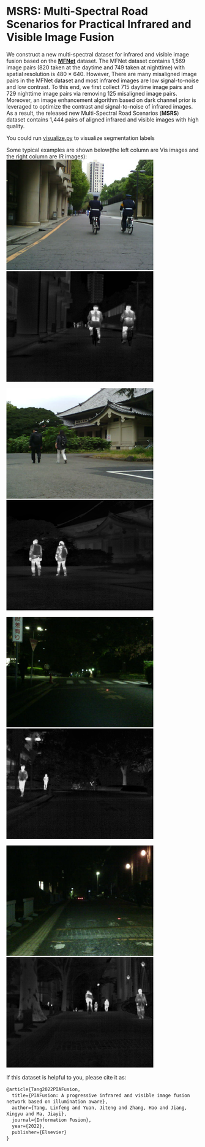 # MSRS: Multi-Spectral Road Scenarios for Practical Infrared and Visible Image Fusion 

We construct a new multi-spectral dataset for infrared and visible image fusion based on the **[MFNet](https://www.mi.t.u-tokyo.ac.jp/static/projects/mil_multispectral/)** dataset. The MFNet dataset contains 1,569 image pairs (820 taken at the daytime and 749 taken at nighttime) with spatial resolution is 480 × 640. However, There are many misaligned image pairs in the MFNet dataset and most infrared images are low signal-to-noise and low contrast. To this end, we first collect 715 daytime image pairs and 729 nighttime image pairs via removing 125 misaligned image pairs. Moreover, an image enhancement algorithm based on dark channel prior is leveraged to optimize the contrast and signal-to-noise of infrared images. As a result, the released new Multi-Spectral Road Scenarios (**MSRS**) dataset contains 1,444 pairs of aligned infrared and visible images with high quality.

You could run [visualize.py](https://github.com/Linfeng-Tang/MSRS/blob/main/visualize.py) to visualize segmentation labels 

Some typical examples are shown below(the left column are Vis images and the right column are IR images):
<img  src="./test/vi/00537D.png"  width="384"  height="288.0"/>  <img  src="./test/ir/00537D.png"  width="384"  height="288.0"/>

<img  src="./train/vi/00633D.png"  width="384"  height="288.0"/>  <img  src="./train/ir/00633D.png"  width="384"  height="288.0"/>

<img  src="./train/vi/00881N.png"  width="384"  height="288.0"/>  <img  src="./train/ir/00881N.png"  width="384"  height="288.0"/>

<img  src="./train/vi/01023N.png"  width="384"  height="288.0"/>  <img  src="./train/ir/01023N.png"  width="384"  height="288.0"/>

  

If this dataset is helpful to you, please cite it as:
```
@article{Tang2022PIAFusion,
  title={PIAFusion: A progressive infrared and visible image fusion network based on illumination aware},
  author={Tang, Linfeng and Yuan, Jiteng and Zhang, Hao and Jiang, Xingyu and Ma, Jiayi},
  journal={Information Fusion},
  year={2022},
  publisher={Elsevier}
}
```
